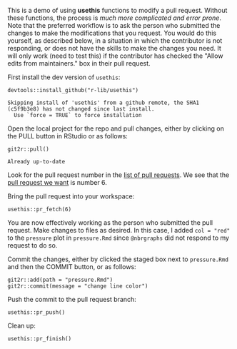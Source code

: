 This is a demo of using **usethis** functions to modify a pull request. Without these functions, the process is *much more complicated and error prone*. Note that the preferred workflow is to ask the person who submitted the changes to make the modifications that you request. You would do this yourself, as described below, in a situation in which the contributor is not responding, or does not have the skills to make the changes you need. It will only work (need to test this) if the contributor has checked the "Allow edits from maintainers." box in their pull request.

First install the dev version of `usethis`:

```{r}
devtools::install_github("r-lib/usethis")
```

```
Skipping install of 'usethis' from a github remote, the SHA1 (c5f9b3e8) has not changed since last install.
  Use `force = TRUE` to force installation
```  

Open the local project for the repo and pull changes, either by clicking on the PULL button in RStudio or as follows:

```{r}
git2r::pull()
```

```
Already up-to-date
```

Look for the pull request number in the [list of pull requests](https://github.com/jtr13/springishere/pulls). We see that the [pull request we want](https://github.com/jtr13/springishere/pull/6) is number 6.

Bring the pull request into your workspace:

```{r}
usethis::pr_fetch(6)
```

You are now effectively working as the person who submitted the pull request.  Make changes to files as desired. In this case, I added `col = "red"` to the `pressure` plot in `pressure.Rmd` since `@nbrgraphs` did not respond to my request to do so.

Commit the changes, either by clicked the staged box next to `pressure.Rmd` and then the COMMIT button, or as follows:

```{r}
git2r::add(path = "pressure.Rmd")
git2r::commit(message = "change line color")
```

Push the commit to the pull request branch:

```{r}
usethis::pr_push()
```

Clean up:

```{r}
usethis::pr_finish()
```



